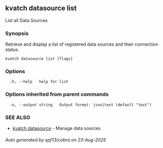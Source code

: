 ## kvatch datasource list

List all Data Sources

### Synopsis

Retrieve and display a list of registered data sources and their connection status.

```
kvatch datasource list [flags]
```

### Options

```
  -h, --help   help for list
```

### Options inherited from parent commands

```
  -o, --output string   Output format: json|text (default "text")
```

### SEE ALSO

* [kvatch datasource](kvatch_datasource.md)	 - Manage data sources

###### Auto generated by spf13/cobra on 23-Aug-2025
